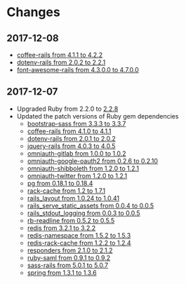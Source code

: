 # Changes

## 2017-12-08

* [coffee-rails from 4.1.1 to 4.2.2][coffee-rails]
* [dotenv-rails from 2.0.2 to 2.2.1][dotenv-rails]
* [font-awesome-rails from 4.3.0.0 to 4.7.0.0][font-awesome-rails]

## 2017-12-07

* Upgraded Ruby from 2.2.0 to [2.2.8][Ruby 2.2.8]
* Updated the patch versions of Ruby gem dependencies
    * [bootstrap-sass from 3.3.3 to 3.3.7][bootstrap-sass]
    * [coffee-rails from 4.1.0 to 4.1.1][coffee-rails]
    * [dotenv-rails from 2.0.1 to 2.0.2][dotenv-rails]
    * [jquery-rails from 4.0.3 to 4.0.5][jquery-rails]
    * [omniauth-gitlab from 1.0.0 to 1.0.2][omniauth-gitlab]
    * [omniauth-google-oauth2 from 0.2.6 to 0.2.10][omniauth-google-oauth2]
    * [omniauth-shibboleth from 1.2.0 to 1.2.1][omniauth-shibboleth]
    * [omniauth-twitter from 1.2.0 to 1.2.1][omniauth-twitter]
    * [pg from 0.18.1 to 0.18.4][pg]
    * [rack-cache from 1.2 to 1.7.1][rack-cache]
    * [rails\_layout from 1.0.24 to 1.0.41][rails_layout]
    * [rails\_serve\_static\_assets from 0.0.4 to 0.0.5][rails_serve_static_assets]
    * [rails\_stdout\_logging from 0.0.3 to 0.0.5][rails_stdout_logging]
    * [rb-readline from 0.5.2 to 0.5.5][rb-readline]
    * [redis from 3.2.1 to 3.2.2][redis-rb]
    * [redis-namespace from 1.5.2 to 1.5.3][redis-namespace]
    * [redis-rack-cache from 1.2.2 to 1.2.4][redis-rack-cache]
    * [responders from 2.1.0 to 2.1.2][responders]
    * [ruby-saml from 0.9.1 to 0.9.2][ruby-saml]
    * [sass-rails from 5.0.1 to 5.0.7][sass-rails]
    * [spring from 1.3.1 to 1.3.6][spring]


[bootstrap-sass]: https://github.com/twbs/bootstrap-sass/blob/master/CHANGELOG.md
[coffee-rails]: https://github.com/rails/coffee-rails/blob/master/CHANGELOG.md
[dotenv-rails]: https://github.com/bkeepers/dotenv/blob/master/Changelog.md
[font-awesome-rails]: https://github.com/bokmann/font-awesome-rails/blob/master/CHANGELOG.md
[jquery-rails]: https://github.com/rails/jquery-rails/blob/master/CHANGELOG.md
[omniauth-gitlab]: https://github.com/linchus/omniauth-gitlab
[omniauth-google-oauth2]: https://github.com/zquestz/omniauth-google-oauth2/blob/master/CHANGELOG.md
[omniauth-shibboleth]: https://github.com/toyokazu/omniauth-shibboleth
[omniauth-twitter]: https://github.com/arunagw/omniauth-twitter
[pg]: https://bitbucket.org/ged/ruby-pg/src/eb13f3c529505f6daa3e0795bb81e4251e3a2bd2/History.rdoc?at=default&fileviewer=file-view-default
[rack-cache]: https://github.com/rtomayko/rack-cache/blob/master/CHANGES
[rails_layout]: https://github.com/RailsApps/rails_layout/blob/master/CHANGELOG.textile
[rails_serve_static_assets]: https://github.com/heroku/rails_serve_static_assets/blob/master/CHANGELOG.md
[rails_stdout_logging]: https://github.com/heroku/rails_stdout_logging
[rb-readline]: https://github.com/ConnorAtherton/rb-readline/blob/master/CHANGES
[redis-namespace]: https://github.com/resque/redis-namespace
[redis-rack-cache]: https://github.com/redis-store/redis-rack-cache
[redis-rb]: https://github.com/redis/redis-rb/blob/master/CHANGELOG.md
[responders]: https://github.com/plataformatec/responders/blob/master/CHANGELOG.md
[Ruby 2.2.8]: https://www.ruby-lang.org/en/news/2017/09/14/ruby-2-2-8-released/
[ruby-saml]: https://github.com/onelogin/ruby-saml/blob/master/changelog.md
[sass-rails]: https://github.com/rails/sass-rails
[spring]: https://github.com/rails/spring/blob/master/CHANGELOG.md

